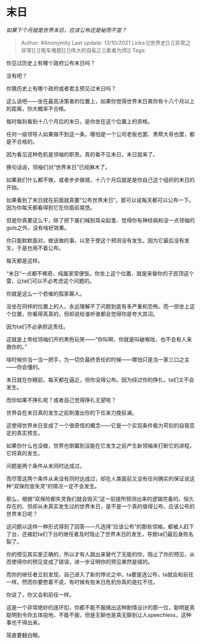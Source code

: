  # 末日     
*如果下个月就是世界末日，应该公布还是秘而不宣？*

 
> Author: #Anonymity 
> Last update: *13/10/2021* 
> Links:[[世界史]] [[非常之非常]] [[电车难题]] [[伟大的自私]] [[柔者为师]]
> Tags:   

你见过历史上有哪个政府公布末日吗？

  

没有吧？

  

你猜历史上有哪个政府或者君主预见过末日吗？

这么说吧——坐在最高决策者的位置上，如果你觉得世界末日离你有十八个月以上的距离，你大概率不合格。

  

每时每刻看到十八个月后的末日，是你坐在这个位置上的资格。

  

任何一级领导人如果做不到这一条，哪怕是一个公司老板也罢、黑帮大哥也罢，都是不合格的。

因为看见这种危机是领袖的职责。真的看不见末日，末日就来了。

  

换句话说，领袖们对“世界末日”已经麻木了。

  

如果我们什么都不做，或者步步做错，十八个月后就是是你自己这个组织的末日的开始。

  

如果看到了末日就在前面就真要“公布世界末日”，那可以说每天都可以公布一下。因为你每天都看得到它在你面前晃悠。

  

但是你真要这么干，除了把下属们喊到耳朵起茧、觉得你有神经病和没一点领袖的guts之外，没有啥好效果。

  

你只能默默面对，做该做的事，以至于使这个预测没有发生。因为它最后没有发生，于是也用不着公布。

  

每天都是这样。

  

“末日”一点都不稀奇，纯属家常便饭。你坐上这个位置，就是来替你的子民顶这个雷，让ta们可以不必考虑这个问题的。

  

你就是这么一个悲催的孤家寡人。

  

没坐在同样的位置上的人，永远理解不了问题到底有多严重和恐怖。而一但坐上这个位置，你看得真真的，但却说给谁听谁都会觉得你是夸大其词。

  

因为ta们不必承担这责任。

  

这就是上帝给领袖们开的黑色玩笑——“你叫啊，你就是叫破喉咙，也不会有人来救你的。”

啥时候你当一当一把手，为一切负最终责任的时候——哪怕只是当一家三口之主——你会懂的。

末日就在你眼前，每天都在逼近，但你没得公布。因为经过你的挣扎，ta们又不会发生。

  

而你如果不挣扎呢？或者自己觉得挣扎无望呢？

世界会在末日真的发生之前刺激出你的下任来力挽狂澜。

  

这使得世界末日变成了一个很奇怪的概念——它是一个实现条件极为苛刻的自我否定的真实预言。

  

如果你什么也没做，世界也倒霉到没能在它发生之前产生新领袖来打断它的进程，它将真的发生。

  

问题是两个条件从未同时达成过。

  

而尽管这两个条件从来没有同时达成过，却在人类面前又没有任何确实的保证说这种“双保险皆失灵”的情况一定不会发生。

  

那么，根据“双保险都失灵我们就会毁灭”这一前提所预测出来的逻辑完备的、恒久存在的、但却从未真实发生过的世界末日，是不是一个真的值得公布、应该公布的世界末日呢？

  

这问题以这样一种形式得到了回答——凡选择“应该公布”的那些领袖，都被人赶下了台，还被赶ta们下台的继任者及时阻止了世界末日的发生，导致ta们最后身败名裂了。

  

你的预见其实是正确的，所以才有人跳出来替代了无能的你，阻止了你的预见，从而使得你的预见变成了错误，进一步证明你的预见果然是错的。

  

而你的继任者立刻发现，自己进入了新的悖论之中。ta要是选公布，ta就会和前任一样。然而你要憋着不说，有时候有些末日危机你真的是扛不住。

  

你说了，你又会和前任一样。

  

这是一个非常绝妙的连环扣，你都不能不服搞出这种剧情设计的那一位，聪明是真聪明到令你五体投地，不能不服，但是无聊也是真无聊到让人speechless，这种事也干得出来。

  

简直要翻白眼。